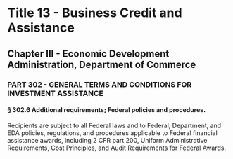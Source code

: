 
# Title 13 - Business Credit and Assistance
## Chapter III - Economic Development Administration, Department of Commerce
### PART 302 - GENERAL TERMS AND CONDITIONS FOR INVESTMENT ASSISTANCE
#### § 302.6 Additional requirements; Federal policies and procedures.

Recipients are subject to all Federal laws and to Federal, Department, and EDA policies, regulations, and procedures applicable to Federal financial assistance awards, including 2 CFR part 200, Uniform Administrative Requirements, Cost Principles, and Audit Requirements for Federal Awards.
